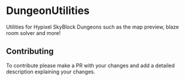 # DungeonUtilities
Utilities for Hypixel SkyBlock Dungeons such as the map preview, blaze room solver and more!

## Contributing
To contribute please make a PR with your changes and add a detailed description explaining your changes.
